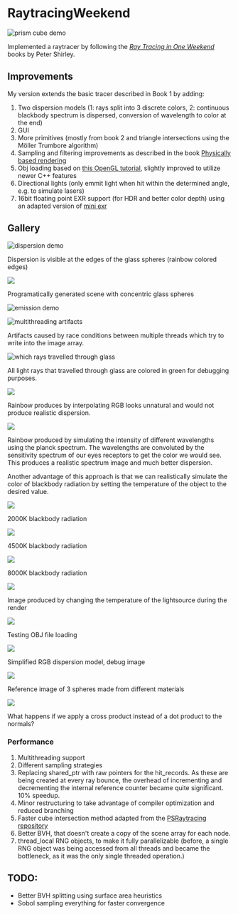 # RaytracingWeekend
![prism cube demo](Image_Outputs/spectral_planck_dispersion.png)

Implemented a raytracer by following the [_Ray Tracing in One Weekend_](https://raytracing.github.io/books/RayTracingInOneWeekend.html) books by Peter Shirley. 

## Improvements
My version extends the basic tracer described in Book 1 by adding:
1. Two dispersion models (1: rays split into 3 discrete colors, 2: continuous blackbody spectrum is dispersed, conversion of wavelength to color at the end)
2. GUI
3. More primitives (mostly from book 2 and triangle intersections using the Möller Trumbore algorithm)
4. Sampling and filtering improvements as described in the book [Physically based rendering](https://pbr-book.org/3ed-2018/contents)
5. Obj loading based on [this OpenGL tutorial](http://www.opengl-tutorial.org/beginners-tutorials/tutorial-7-model-loading/), slightly improved to utilize newer C++ features
6. Directional lights (only emmit light when hit within the determined angle, e.g. to simulate lasers)
7. 16bit floating point EXR support (for HDR and better color depth) using an adapted version of [mini exr](https://github.com/aras-p/miniexr)




## Gallery

![dispersion demo](Image_Outputs/emissive_dispersive.png)

Dispersion is visible at the edges of the glass spheres (rainbow colored edges)

![](Image_Outputs/concentric_spheres.png)

Programatically generated scene with concentric glass spheres

![emission demo](Image_Outputs/only_emissive.png)

![multithreading artifacts](Image_Outputs/cursed_memory.png)

Artifacts caused by race conditions between multiple threads which try to write into the image array.

![which rays travelled through glass](Image_Outputs/debug_efficient_dispersion.png)

All light rays that travelled through glass are colored in green for debugging purposes.


![](Image_Outputs/spectrum_rgb.png)

Rainbow produces by interpolating RGB looks unnatural and would not produce realistic dispersion.

![](Image_Outputs/spectrum_xyz.png) 

Rainbow produced by simulating the intensity of different wavelengths using the planck spectrum. The wavelengths are convoluted by the sensitivity spectrum of our eyes receptors to get the color we would see. This produces a realistic spectrum image and much better dispersion. 

Another advantage of this approach is that we can realistically simulate the color of blackbody radiation by setting the temperature of the object to the desired value.

![](Image_Outputs/planck_2000K.png)

2000K blackbody radiation

![](Image_Outputs/planck_4500K.png)

4500K blackbody radiation

![](Image_Outputs/planck_8000K.png)

8000K blackbody radiation

![](Image_Outputs/temperature_gradient.png)

Image produced by changing the temperature of the lightsource during the render

![](Image_Outputs/obj_susan_test_inverted.png)

Testing OBJ file loading 

![](Image_Outputs/dispersion_rgb.png)

Simplified RGB dispersion model, debug image

![](Image_Outputs/metal_and_diffuse.png)

Reference image of 3 spheres made from different materials

![](Image_Outputs/metal_and_diffuse_cross.png)

What happens if we apply a cross product instead of a dot product to the normals?

### Performance
1. Multithreading support
2. Different sampling strategies
3. Replacing shared_ptr with raw pointers for the hit_records. As these are being created at every ray bounce, the overhead of incrementing and decrementing the internal reference counter became quite significant. 10% speedup.
4. Minor restructuring to take advantage of compiler optimization and reduced branching 
5. Faster cube intersection method adapted from the [PSRaytracing repository](https://github.com/define-private-public/PSRayTracing)
6. Better BVH, that doesn't create a copy of the scene array for each node.
7. thread_local RNG objects, to make it fully parallelizable (before, a single RNG object was being accessed from all threads and became the bottleneck, as it was the only single threaded operation.)

## TODO:
- Better BVH splitting using surface area heuristics
- Sobol sampling everything for faster convergence
